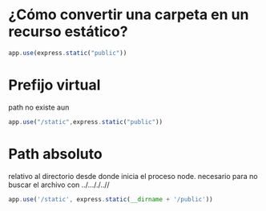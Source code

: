 # ¿Cómo convertir una carpeta en un recurso estático?
```js
app.use(express.static("public"))
```

# Prefijo virtual
path no existe aun
 ```js
app.use("/static",express.static("public"))
 ```

# Path absoluto
relativo al directorio desde donde inicia el proceso node.
necesario para no buscar el archivo con ../..././..//   
```js   
app.use('/static', express.static(__dirname + '/public'))
```
